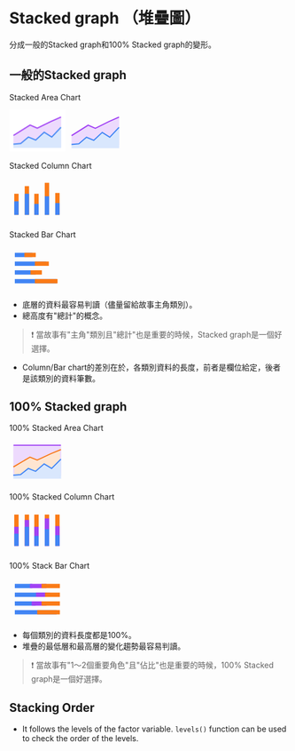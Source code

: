 # Stacked graph （堆疊圖）

分成一般的Stacked graph和100% Stacked graph的變形。

## 一般的Stacked graph

Stacked Area Chart

<img src="../img/stacked-area.svg" width="20%"/>



<svg width="20%" height="100%" viewBox="0 0 48 36" xmlns="http://www.w3.org/2000/svg" fit="" preserveAspectRatio="xMidYMid meet" focusable="false">
    <g fill="none">
        <path stroke="#eddafd" fill="#eddafd" d="M4 21.986l13.75-8.753L24 15.977l11.793-5.828L44 6.5v23.26H4z"></path>
        <path stroke="#d9e7fd" fill="#d9e7fd" stroke-linecap="square" d="M4 29.694l5.816-.555 6.57-5.577 6.251 2.617 7.306-6.77 6.461 4.153L44 15.5v16.93H4z"></path>
        <path stroke="#4285f4" stroke-linecap="square" d="M4 29.694l5.816-.555 6.57-5.577 6.251 2.617 7.306-6.77 6.461 4.153L44 15.5"></path>
        <path stroke="#a142f4" stroke-linecap="square" d="M4 21.906l13.807-8.688L24 15.898l11.793-5.828L43.89 6.5"></path>
    </g>
</svg> 

Stacked Column Chart 

<svg width="20%" height="100%" viewBox="0 0 48 36" xmlns="http://www.w3.org/2000/svg" fit="" preserveAspectRatio="xMidYMid meet" focusable="false">
    <g fill="none">
        <path fill="#fa7b17" d="M4.25 13.414H8v18.103H4.25zm9-6.517H17v24.62h-3.75zm8.25 6.517h3.75v18.103H21.5zM30.5 4h3.75v27.517H30.5zm9 8.69h3.75v18.827H39.5z"></path>
        <path fill="#4285f4" d="M4.25 19.931H8v11.586H4.25zm9-6.517H17v18.103h-3.75zm8.25 8.689h3.75v9.414H21.5zm9-6.517h3.75v15.931H30.5zm9 5.794h3.75v10.137H39.5z"></path>
    </g>
</svg>

Stacked Bar Chart 

<svg width="20%" height="100%" viewBox="0 0 48 36" xmlns="http://www.w3.org/2000/svg" fit="" preserveAspectRatio="xMidYMid meet" focusable="false">
    <g fill="none">
        <path d="M19.75 5v3.75h-15V5zm12 7.5v3.75h-27V12.5zm-9 7.5v3.75h-18V20zm18 7.5v3.75h-36V27.5z" fill="#4285f4"></path>
        <path fill="#fa7b17" d="M34 12.5v3.75H22V12.5zM22.75 5v3.75H13V5zM28 20v3.75h-9.75V20zm13.5 7.5v3.75H22V27.5z"></path>
    </g>
</svg>

  * 底層的資料最容易判讀（儘量留給故事主角類別）。
  * 總高度有"總計"的概念。

> :exclamation: 當故事有"主角"類別且"總計"也是重要的時候，Stacked graph是一個好選擇。

  * Column/Bar chart的差別在於，各類別資料的長度，前者是欄位給定，後者是該類別的資料筆數。

## 100% Stacked graph

100% Stacked Area Chart

<svg width="20%" height="100%" viewBox="0 0 48 36" xmlns="http://www.w3.org/2000/svg" fit="" preserveAspectRatio="xMidYMid meet" focusable="false">
    <g fill="none">
        <path stroke="#eddafd" fill="#eddafd" d="M3.955 4.64h40.09v22.5H3.955z"></path>
        <path stroke="#eddafd" fill="#fee5d1" d="M3.955 22.674l13.78-8.205L24 17.04l11.82-5.463 8.225-3.422v21.807H3.955z"></path>
        <path stroke="#d9e7fd" fill="#d9e7fd" stroke-linecap="square" d="M3.955 29.9l5.829-.52 6.585-5.228 6.265 2.454 7.322-6.348 6.476 3.894 7.613-7.558v15.872H3.955z"></path>
        <path stroke="#4285f4" stroke-linecap="square" d="M3.955 29.9l5.829-.52 6.585-5.228 6.265 2.454 7.322-6.348 6.476 3.894 7.613-7.558"></path>
        <path stroke="#fa7b17" stroke-linecap="square" d="M3.955 22.6l13.837-8.146L24 16.967l11.82-5.464 8.115-3.347"></path>
        <path d="M3.597 4.29h40.806" stroke="#a142f4"></path>
    </g>
</svg>

100% Stacked Column Chart

<svg width="20%" height="100%" viewBox="0 0 48 36" xmlns="http://www.w3.org/2000/svg" fit="" preserveAspectRatio="xMidYMid meet" focusable="false">
    <g fill="none">
        <path fill="#fa7b17" d="M4.25 4.656H8v26.907H4.25zm9 0H17v26.907h-3.75zm8.25 0h3.75v26.907H21.5zm9 0h3.75v26.907H30.5zm9 0h3.75v26.907H39.5z"></path>
        <path fill="#a142f4" d="M4.25 15.156H8v16.407H4.25zm9-5.906H17v22.313h-3.75zm8.25 5.906h3.75v16.407H21.5zm9-7.218h3.75v23.625H30.5zm9 6.562h3.75v17.063H39.5z"></path>
        <path fill="#4285f4" d="M4.25 21.063H8v10.5H4.25zm9-5.907H17v16.407h-3.75zm8.25 7.875h3.75v8.532H21.5zm9-5.906h3.75v14.438H30.5zm9 5.25h3.75v9.188H39.5z"></path>
    </g>
</svg>

100% Stack Bar Chart

<svg width="20%" height="100%" viewBox="0 0 48 36" xmlns="http://www.w3.org/2000/svg" fit="" preserveAspectRatio="xMidYMid meet" focusable="false">
    <g fill="none">
        <path fill="#4285f4" d="M19.75 5v3.75h-15V5zm12 7.5v3.75h-27V12.5zm-9 7.5v3.75h-18V20zm18 7.5v3.75h-36V27.5z"></path>
        <path fill="#a142f4" d="M35 12.5v3.75H23V12.5zM32 5v3.75H17.75V5zm0 15v3.75H19.25V20z"></path>
        <path fill="#fa7b17" d="M43.5 12.5v3.75H30.75V12.5zm0-7.5v3.75H27.75V5zm0 22.5v3.75H24V27.5zm0-7.5v3.75H27.75V20z"></path>
    </g>
</svg>

  * 每個類別的資料長度都是100%。  
  * 堆疊的最低層和最高層的變化趨勢最容易判讀。  
  
> :exclamation: 當故事有"1～2個重要角色"且"佔比"也是重要的時候，100% Stacked graph是一個好選擇。

## Stacking Order

  * It follows the levels of the factor variable. `levels()` function can be used to check the order of the levels.
  